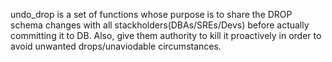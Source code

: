 undo_drop is a set of functions whose purpose is to share the DROP schema changes with all stackholders(DBAs/SREs/Devs) before actually committing it to DB. Also, give them authority to kill it proactively in order to avoid unwanted drops/unaviodable circumstances.
